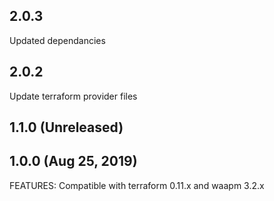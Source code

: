 ## 2.0.3

Updated dependancies

## 2.0.2

Update terraform provider files

## 1.1.0 (Unreleased)

## 1.0.0 (Aug 25, 2019)

FEATURES:
Compatible with terraform 0.11.x and waapm 3.2.x
